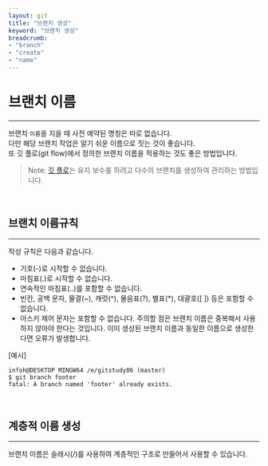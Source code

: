 ```yaml
---
layout: git
title: "브랜치 생성"
keyword: "브랜치 생성"
breadcrumb:
- "branch"
- "create"
- "name"
---
```


# 브랜치 이름
---
브랜치 `이름`을 지을 때 사전 예약된 명칭은 따로 없습니다.  
다만 해당 브랜치 작업은 알기 쉬운 이름으로 짓는 것이 좋습니다.  
또 깃 플로(git flow)에서 정의한 브랜치 이름을 적용하는 것도 좋은 방법입니다.  

>Note: [깃 플로](/gitflow)는 유지 보수를 하려고 다수의 브랜치를 생성하여 관리하는 방법입니다. 

<br>

## 브랜치 이름규칙
---
작성 규칙은 다음과 같습니다.  

* 기호(-)로 시작할 수 없습니다.
* 마침표(.)로 시작할 수 없습니다.
* 연속적인 마침표(..)를 포함할 수 없습니다.
* 빈칸, 공백 문자, 물결(~), 캐럿(^), 물음표(?), 별표(*), 대괄호([ ]) 등은 포함할 수 없습니다.
* 아스키 제어 문자는 포함할 수 없습니다.
주의할 점은 브랜치 이름은 중복해서 사용하지 않아야 한다는 것입니다. 이미 생성된 브랜치 이름과 동일한 이름으로 생성한다면 오류가 발생합니다.  

[예시]
```
infoh@DESKTOP MINGW64 /e/gitstudy06 (master)
$ git branch footer
fatal: A branch named 'footer' already exists.
```

<br>

## 계층적 이름 생성
---
브랜치 이름은 슬래시(/)를 사용하여 계층적인 구조로 만들어서 사용할 수 있습니다.  

<br>